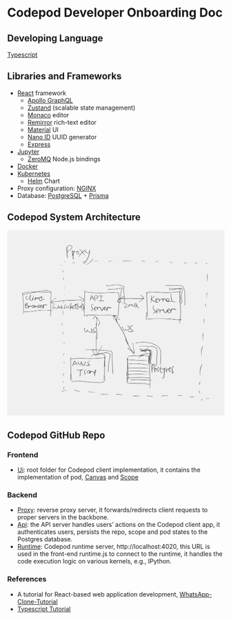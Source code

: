 
# Codepod Developer Onboarding Doc

## Developing Language

[Typescript](https://github.com/microsoft/TypeScript)

## Libraries and Frameworks
- [React](https://react.dev/) framework
	- [Apollo GraphQL](https://www.apollographql.com/)
	- [Zustand](https://docs.pmnd.rs/zustand/getting-started/introduction) (scalable state management)
	- [Monaco](https://github.com/microsoft/monaco-editor) editor
	- [Remirror](https://github.com/remirror/remirror) rich-text editor
	- [Material](https://mui.com/core/) UI
	- [Nano ID](https://github.com/ai/nanoid/blob/HEAD/README.zh-CN.md) UUID generator
	- [Express](https://expressjs.com/)
- [Jupyter](https://jupyter-client.readthedocs.io/en/stable/messaging.html)
	- [ZeroMQ](https://github.com/zeromq/zeromq.js) Node.js bindings 
- [Docker](https://docs.docker.com/compose/compose-file/)
- [Kubernetes](https://kubernetes.io/docs/concepts/overview/)
	- [Helm](https://github.com/helm/helm) Chart 
- Proxy configuration: [NGINX](https://github.com/nginx/nginx)
- Database: [PostgreSQL](https://www.postgresql.org/) + [Prisma](https://github.com/prisma/prisma)

## Codepod System Architecture
![System arch](./Codepod_system_arch.png)
## Codepod GitHub Repo

### Frontend
- [Ui](https://github.com/codepod-io/codepod/tree/main/ui): root folder for Codepod client implementation, it contains the implementation of pod, [Canvas](https://github.com/codepod-io/codepod/blob/main/ui/src/components/Canvas.tsx) and [Scope](https://github.com/codepod-io/codepod/blob/main/ui/src/components/nodes/Scope.tsx)

### Backend
- [Proxy](https://github.com/codepod-io/codepod/tree/main/proxy): reverse proxy server, it forwards/redirects client requests to proper servers in the backbone.
- [Api](https://github.com/codepod-io/codepod/tree/main/api): the API server handles users’ actions on the Codepod client app, it authenticates users, persists the repo, scope and pod states to the Postgres database. 
- [Runtime](https://github.com/codepod-io/codepod/tree/main/runtime): Codepod runtime server, http://localhost:4020, this URL is used in the front-end runtime.js to connect to the runtime, it handles the code execution logic on various kernels, e.g., IPython. 

### References
- A tutorial for React-based web application development, [WhatsApp-Clone-Tutorial](https://www.tortilla.academy/Urigo/WhatsApp-Clone-Tutorial/master/next/step/0)
- [Typescript Tutorial](https://github.com/xcatliu/typescript-tutorial) 
